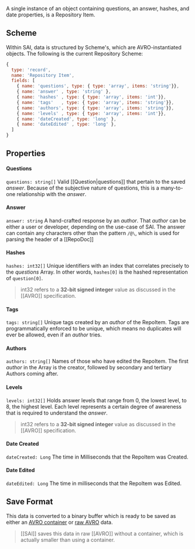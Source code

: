 A single instance of an object containing questions, an answer, hashes, and date properties, is a Repository Item.

## Scheme
Within SAI, data is structured by Scheme's, which are AVRO-instantiated objects. The following is the current Repository Scheme:
```js
{
  type: 'record',
  name: 'Repository Item',
  fields: [
    { name: 'questions', type: { type: 'array', items: 'string'}},
    { name: 'answer' , type: 'string' },
    { name: 'hashes' , type: { type: 'array', items: 'int'}},
    { name: 'tags'   , type: { type: 'array', items: 'string'}},
    { name: 'authors', type: { type: 'array', items: 'string'}},
    { name: 'levels' , type: { type: 'array', items: 'int'}},
    { name: 'dateCreated', type: 'long' },
    { name: 'dateEdited' , type: 'long' },
  ]
}
```

## Properties
#### Questions
`questions: string[]` 
Valid [[Question|questions]] that pertain to the saved *answer*. Because of the subjective nature of questions, this is a many-to-one relationship with the *answer*.

#### Answer
`answer: string` 
A hand-crafted response by an *author*. That *author* can be either a user or developer, depending on the use-case of SAI. The answer can contain any characters other than the pattern `/@\`, which is used for parsing the header of a [[RepoDoc]]

#### Hashes
`hashes: int32[]`
Unique identifiers with an index that correlates precisely to the *questions* Array. In other words, `hashes[0]` is the hashed representation of `question[0]`. 

> int32 refers to a **32-bit signed integer** value as discussed in the [[AVRO]] specification.

#### Tags
`tags: string[]` 
Unique tags created by an *author* of the RepoItem. Tags are programmatically enforced to be unique, which means no duplicates will ever be allowed, even if an *author* tries.

#### Authors
`authors: string[]`
Names of those who have edited the RepoItem. The first *author* in the Array is the creator, followed by secondary and tertiary Authors coming after.

#### Levels
`levels: int32[]`
Holds answer levels that range from 0, the lowest level, to 8, the highest level. Each level represents a certain degree of awareness that is required to understand the *answer*.

> int32 refers to a **32-bit signed integer** value as discussed in the [[AVRO]] specification.

#### Date Created
`dateCreated: Long`
The time in Milliseconds that the RepoItem was Created.

#### Date Edited
`dateEdited: Long`
The time in milliseconds that the RepoItem was Edited.

## Save Format
This data is converted to a binary buffer which is ready to be saved as either an [AVRO container] or [raw AVRO] data. 

> [[SAI]] saves this data in raw [[AVRO]] without a container, which is actually smaller than using a container.


[AVRO container]:https://avro.apache.org/docs/current/spec.html#Object+Container+Files
[raw AVRO]:https://avro.apache.org/docs/current/spec.html#Encodings